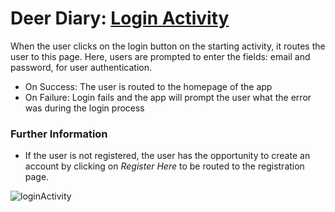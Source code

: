 # Deer Diary: [Login Activity](https://github.com/cunychenhclass/cisc3171proj-group6/issues/2)

When the user clicks on the login button on the starting activity, it routes the user to this page. Here, users are prompted to enter the fields: email and password,
for user authentication. 
- On Success: The user is routed to the homepage of the app
- On Failure: Login fails and the app will prompt the user what the error was during the login process

### Further Information
- If the user is not registered, the user has the opportunity to create an account by clicking on *Register Here* to be routed to the registration page.

![loginActivity](https://user-images.githubusercontent.com/70163313/225715678-8b1c4d2b-d000-4978-b1ca-bc04b0d9d449.png)
